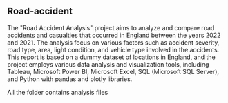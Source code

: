 ## Road-accident
The "Road Accident Analysis" project aims to analyze and compare road accidents
and casualties that occurred in England between the years 2022 and 2021.
The analysis focus on various factors such as accident severity, road type, area, light
condition, and vehicle type involved in the accidents. This report is based on a dummy
dataset of locations in England, and the project employs various data analysis and
visualization tools, including Tableau, Microsoft Power BI, Microsoft Excel, SQL
(Microsoft SQL Server), and Python with pandas and plotly libraries.

All the folder contains analysis files 
